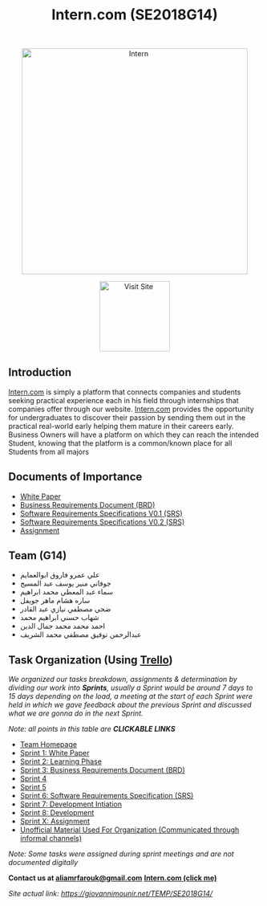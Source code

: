 <h1 align="center"> Intern.com (SE2018G14) </h1> <br>
<p align="center">
  <a href="https://giovannimounir.net/TEMP/SE2018G14/">
    <img alt="Intern" title="Intern" src="https://www.ultraimg.com/image/PZzz" width="450">
  </a>
</p>


<p align="center">
  <a href="https://giovannimounir.net/TEMP/SE2018G14/">
    <img alt="Visit Site" title="Visit" src="https://www.ultraimg.com/image/PZz5" width="140">
  </a>
</p>

## Introduction 

<p>
<a href="https://giovannimounir.net/TEMP/SE2018G14/">Intern.com</a> is simply a platform that connects companies and students seeking practical experience
each in his field through internships that companies offer through our website.
<a href="https://giovannimounir.net/TEMP/SE2018G14/">Intern.com</a> provides the opportunity for undergraduates to discover their passion by sending them out in the practical real-world early helping them mature in their careers early.
Business Owners will have a platform on which they can reach the intended Student, knowing that the
platform is a common/known place for all Students from all majors</p>


## Documents of Importance

- <a href="https://github.com/aliamaim/SE2018G14/blob/master/Documentation/SE2018G14_WhitePaper.pdf">White Paper</a>
- <a href="https://github.com/aliamaim/SE2018G14/blob/master/Documentation/BRD_Version0.1.pdf">Business Requirements Document (BRD)</a>
- <a href="https://github.com/aliamaim/SE2018G14/blob/master/Documentation/SRS_Version0.1.pdf">Software Requirements Specifications V0.1 (SRS)</a>
- <a href="https://github.com/aliamaim/SE2018G14/blob/master/Documentation/SRS_Version0.2.pdf">Software Requirements Specifications V0.2 (SRS)</a>
- <a href="https://github.com/aliamaim/SE2018G14/tree/master/Documentation/assignment-1">Assignment</a>


## Team (G14)

- علي عمرو فاروق ابوالعمايم 
- جوفاني منير يوسف عبد المسيح
- سماء عبد المعطي محمد ابراهيم
- ساره هشام ماهر جويفل
- ضحي مصطفي نيازي عبد القادر
- شهاب حسني ابراهيم محمد
- احمد محمد محمد جمال الدين
- عبدالرحمن توفيق مصطفي محمد الشريف


## Task Organization (Using <a href="https://trello.com/">Trello</a>)
<i>We organized our tasks breakdown, assignments & determination by dividing our work into <b>Sprints</b>, usually a Sprint would be around 7 days to 15 days depending on the load, a meeting at the start of each Sprint were held in which we gave feedback about the previous Sprint and discussed what we are gonna do in the next Sprint.</i>

<i>Note: all points in this table are <b>CLICKABLE LINKS</b></i>
- <a href="https://trello.com/softwareengineeringse2018g14/home">Team Homepage</a>
- <a href="https://trello.com/b/mUBi6bYA/sprint-1-white-paper">Sprint 1: White Paper</a>
- <a href="https://trello.com/b/Bzdlhoxu/sprint-2-learning-phase">Sprint 2: Learning Phase</a>
- <a href="https://trello.com/b/mHsMa5Is/sprint-3-brd">Sprint 3: Business Requirements Document (BRD)</a>
- <a href="https://trello.com/b/36E9WkDG/sprint-4">Sprint 4</a>
- <a href="https://trello.com/b/5dhm6IH1/sprint-5">Sprint 5</a>
- <a href="https://trello.com/b/TBkd6IJt/sprint-6-srs">Sprint 6: Software Requirements Specification (SRS)</a>
- <a href="https://trello.com/b/hsNiPPkI/sprint-7-development-intiation">Sprint 7: Development Intiation</a>
- <a href="https://trello.com/b/DvQKnr9c/sprint-8-development">Sprint 8: Development</a>
- <a href="https://trello.com/b/vnrzbwXx/sprint-x-assignment">Sprint X: Assignment</a>
- <a href="https://drive.google.com/open?id=10K1EVA90WW_GOa4TVKCzKo76ay3V4iPJ">Unofficial Material Used For Organization (Communicated through informal channels)</a>

<i>Note: Some tasks were assigned during sprint meetings and are not documented digitally</i>


**Contact us at aliamrfarouk@gmail.com**
**<a href="https://giovannimounir.net/TEMP/SE2018G14/">Intern.com (click me)</a>**

<i>Site actual link: https://giovannimounir.net/TEMP/SE2018G14/</i>









